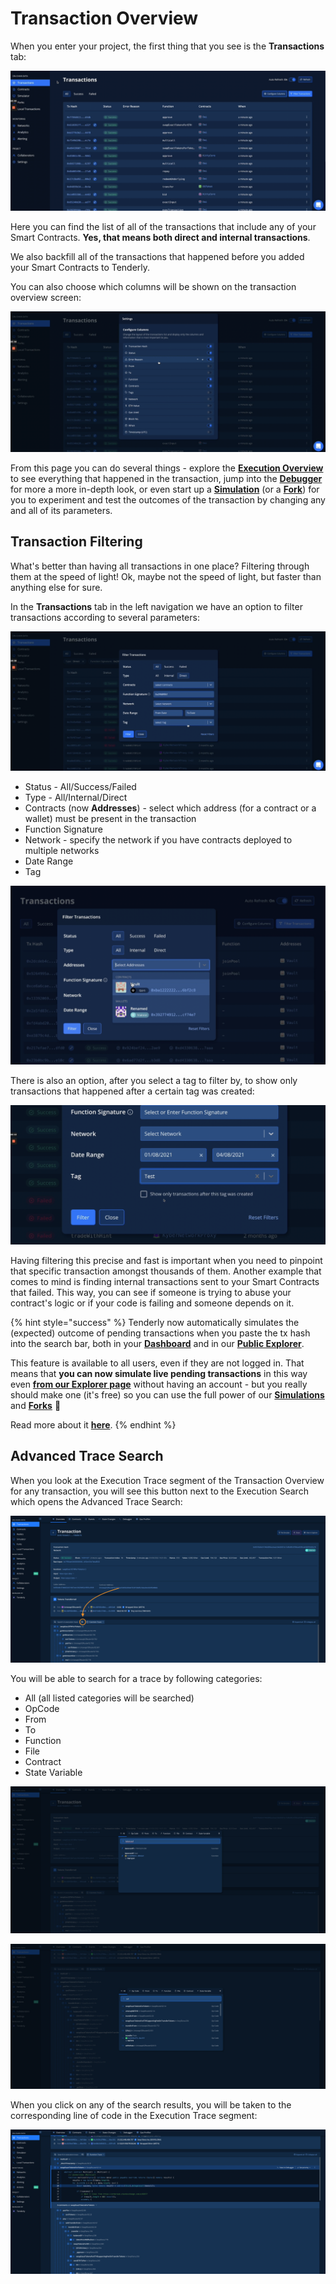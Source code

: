 # Transaction Overview

When you enter your project, the first thing that you see is the **Transactions** tab:

![](<../../.gitbook/assets/Screenshot 2021-10-14 at 15.16.56.png>)

Here you can find the list of all of the transactions that include any of your Smart Contracts. **Yes, that means both direct and internal transactions**.

We also backfill all of the transactions that happened before you added your Smart Contracts to Tenderly.

You can also choose which columns will be shown on the transaction overview screen:

![](<../../.gitbook/assets/Screenshot 2021-10-14 at 15.16.23.png>)

From this page you can do several things - explore the [**Execution Overview**](execution-overview.md) to see everything that happened in the transaction, jump into the [**Debugger**](../../debugger/how-to-use-tenderly-debugger/) for more a more in-depth look, or even start up a [**Simulation**](../../simulations-and-forks/how-to-simulate-a-transaction/) (or a [**Fork**](broken-reference)) for you to experiment and test the outcomes of the transaction by changing any and all of its parameters.

## Transaction Filtering

What's better than having all transactions in one place? Filtering through them at the speed of light! Ok, maybe not the speed of light, but faster than anything else for sure.

In the **Transactions** tab in the left navigation we have an option to filter transactions according to several parameters:

![](<../../.gitbook/assets/Screenshot 2021-10-14 at 15.08.19.png>)

* Status - All/Success/Failed
* Type - All/Internal/Direct
* Contracts (now **Addresses**) - select which address (for a contract or a wallet) must be present in the transaction
* Function Signature
* Network - specify the network if you have contracts deployed to multiple networks
* Date Range
* Tag

![](<../../.gitbook/assets/image (70) (1) (1).png>)

There is also an option, after you select a tag to filter by, to show only transactions that happened after a certain tag was created:

![](<../../.gitbook/assets/Screenshot 2021-10-14 at 15.10.19.png>)

Having filtering this precise and fast is important when you need to pinpoint that specific transaction amongst thousands of them. Another example that comes to mind is finding internal transactions sent to your Smart Contracts that failed. This way, you can see if someone is trying to abuse your contract's logic or if your code is failing and someone depends on it.

{% hint style="success" %}
Tenderly now automatically simulates the (expected) outcome of pending transactions when you paste the tx hash into the search bar, both in your [**Dashboard**](https://dashboard.tenderly.co/) and in our [**Public Explorer**](https://dashboard.tenderly.co/explorer).

This feature is available to all users, even if they are not logged in. That means that **you can now simulate live pending transactions** in this way even [**from our Explorer page**](https://dashboard.tenderly.co/explorer) without having an account - but you really should make one (it's free) so you can use the full power of our [**Simulations**](../../simulations-and-forks/how-to-simulate-a-transaction/) and [**Forks**](broken-reference) 🚀

Read more about it [**here**](mempool-and-simulating-pending-transactions.md).
{% endhint %}

## Advanced Trace Search

When you look at the Execution Trace segment of the Transaction Overview for any transaction, you will see this button next to the Execution Search which opens the Advanced Trace Search:

![](<../../.gitbook/assets/Screenshot 2022-03-15 at 14.36.13 (1).png>)

You will be able to search for a trace by following categories:

* All (all listed categories will be searched)
* OpCode
* From
* To
* Function
* File
* Contract
* State Variable

![](<../../.gitbook/assets/Screenshot 2022-03-15 at 14.38.05.png>)

![](<../../.gitbook/assets/Screenshot 2022-03-16 at 14.19.29.png>)

When you click on any of the search results, you will be taken to the corresponding line of code in the Execution Trace segment:

![](<../../.gitbook/assets/Screenshot 2022-03-16 at 14.20.16.png>)
